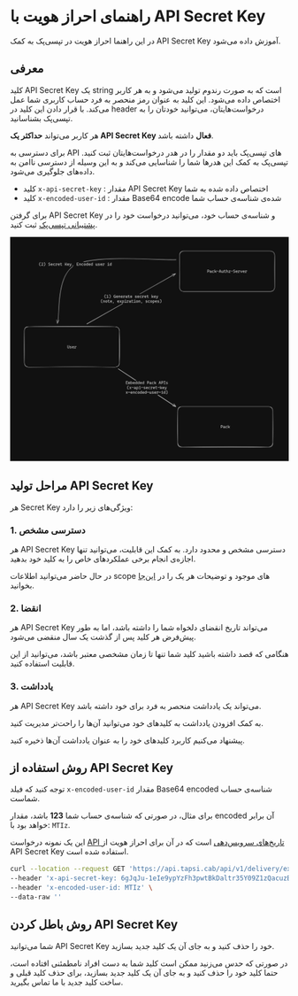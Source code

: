 # راهنمای احراز هویت با API Secret Key

در این راهنما احراز هویت در تپسی‌پک به کمک
API Secret Key
آموزش داده می‌شود.

## معرفی

کلید 
API Secret Key یک string است که به صورت رندوم تولید می‌شود و به هر کاربر اختصاص داده می‌شود.
این کلید به عنوان رمز منحصر به فرد حساب کاربری شما عمل می‌کند. با قرار دادن این کلید در 
header
درخواست‌هایتان، می‌توانید خودتان را به تپسی‌پک بشناسانید.


هر کاربر می‌تواند
**حداکثر یک
API Secret Key
فعال**
داشته باشد.

برای دسترسی به
API
های تپسی‌پک باید دو مقدار را در هدر درخواست‌هایتان ثبت کنید.
تپسی‌پک به کمک این هدرها شما را شناسایی می‌کند و به این وسیله از دسترسی ناامن به داده‌های جلوگیری می‌شود.

- کلید `x-api-secret-key` : مقدار API Secret Key اختصاص داده شده به شما
- کلید `x-encoded-user-id` : مقدار Base64 encode شده‌ی شناسه‌ی حساب شما

برای گرفتن
API Secret Key
و شناسه‌ی حساب خود، می‌توانید درخواست خود را در
[پشتیبانی تپسی‌پک](https://pack.tapsi.ir/landing)
ثبت کنید.

![Authorization flow](../../images/pack-api-secret-key-flow.png)

## مراحل تولید API Secret Key

هر
Secret Key
ویژگی‌های زیر را دارد:

### 1. دسترسی مشخص

هر
API Secret Key
دسترسی مشخص و محدود دارد.
به کمک این قابلیت، می‌توانید تنها اجازه‌ی انجام برخی عملکردهای خاص را به کلید خود بدهید.

در حال حاضر می‌توانید اطلاعات
scope 
های موجود و توضیحات هر یک را در
[این‌جا](/apis/README.fa.md#overview)
بخوانید.


### 2. انقضا

هر 
API Secret Key
می‌تواند تاریخ انقضای دلخواه شما را داشته باشد، اما به طور پیش‌فرض هر کلید پس از گذشت یک سال منقضی می‌شود.

هنگامی که قصد داشته باشید کلید شما تنها تا زمان مشخصی معتبر باشد، می‌توانید از این قابلیت استفاده کنید.


### 3. یادداشت

هر 
API Secret Key
می‌تواند یک یادداشت منحصر به فرد برای خود داشته باشد.

به کمک افزودن یادداشت به کلیدهای خود می‌توانید آن‌ها را راحت‌تر مدیریت کنید.

پیشنهاد می‌کنیم کاربرد کلیدهای خود را به عنوان یادداشت آن‌ها ذخیره کنید.

## روش استفاده از API Secret Key

توجه کنید که فیلد
`x-encoded-user-id`
مقدار 
Base64 encoded
شناسه‌ی حساب شماست.

برای مثال، در صورتی که شناسه‌ی حساب شما
**123**
باشد،
مقدار
encoded
آن برابر خواهد بود با:
`MTIz`.

این یک نمونه درخواست 
[API تاریخ‌های سرویس‌دهی](/apis/time/README.md)
است که در آن برای احراز هویت از
API Secret Key
استفاده شده است.


```bash
curl --location --request GET 'https://api.tapsi.cab/api/v1/delivery/external/embedded/available-dates' \
--header 'x-api-secret-key: 6gJqJu-1eIe9ypYzFh3pwtBkDaltr35Y09Z1zQacuzBcWfMAFFZqQgNdb2q_jWc-CU8wQXaUkEvFBpMIJ7_u24xuWoPABRY-_nyEHXreAATlAxrdTh5-64craO8zm8r2' \
--header 'x-encoded-user-id: MTIz' \
--data-raw ''
```

## روش باطل کردن API Secret Key

شما می‌توانید 
API Secret Key
خود را حذف کنید و به جای آن یک کلید جدید بسازید.

در صورتی که حدس می‌زنید ممکن است کلید شما به دست افراد نامطمئنی افتاده است، حتما کلید خود را حذف کنید و به جای آن یک کلید جدید بسازید، برای حذف کلید قبلی و ساخت کلید جدید با ما تماس بگیرید.